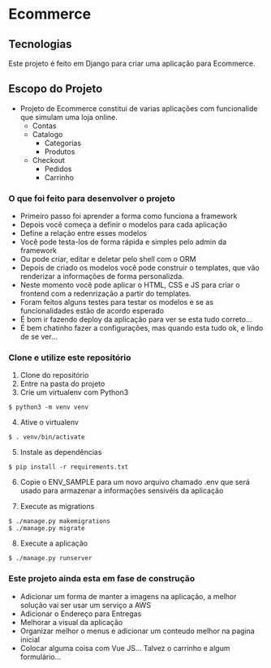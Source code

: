 # Ecommerce


##  Tecnologias

Este projeto é feito em Django para criar uma aplicação para Ecommerce.

## Escopo do Projeto

- Projeto de Ecommerce constitui de varias aplicações com funcionalide que simulam uma loja online.
  - Contas
  - Catalogo
    - Categorias
    - Produtos
  - Checkout
    - Pedidos
    - Carrinho

### O que foi feito para desenvolver o projeto

- Primeiro passo foi aprender a forma como funciona a framework
- Depois você começa a definir o modelos para cada aplicação
- Define a relação entre esses modelos
- Você pode testa-los de forma rápida e simples pelo admin da framework
- Ou pode criar, editar e deletar pelo shell com o ORM
- Depois de criado os modelos você pode construir o templates, que vão renderizar a informações de forma personalizda.
- Neste momento você pode aplicar o HTML, CSS e JS para criar o frontend com a redenrização a partir do templates.
- Foram feitos alguns testes para testar os modelos e se as funcionalidades estão de acordo esperado
- É bom ir fazendo deploy da aplicação para ver se esta tudo correto...
- É bem chatinho fazer a configurações, mas quando esta tudo ok, e lindo de se ver...


### Clone e utilize este reposítório

1. Clone do  repositório
2. Entre na pasta do projeto
3. Crie um virtualenv com Python3
  ```
  $ python3 -m venv venv
  ```
4. Ative o virtualenv
   
  ```
  $ . venv/bin/activate
  ```
5. Instale as dependências

  ```
  $ pip install -r requirements.txt
  ```
   
6. Copie o ENV_SAMPLE para um novo arquivo chamado .env que será usado para
armazenar a informações sensivéis da aplicação

7. Execute as migrations
  ```
  $ ./manage.py makemigrations
  $ ./manage.py migrate
  ```
8. Execute a aplicação

  ```
  $ ./manage.py runserver
  ```

### Este projeto ainda esta em fase de construção
  - Adicionar um forma de manter a imagens na aplicação, a melhor solução vai ser usar um serviço a AWS
  - Adicionar o Endereço para Entregas
  - Melhorar a visual da aplicação
  - Organizar melhor o menus e adicionar um conteudo melhor na pagina inicial
  - Colocar alguma coisa com Vue JS... Talvez o carrinho e algum formulário...

